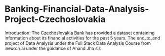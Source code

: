 # Banking-Financial-Data-Analysis-Project-Czechoslovakia
Introduction: 
The Czechoslovakia Bank has provided a dataset containing information about its financial activities for the past 5 years. 
The end_to_end project of Data Analysis under the Full Stack Data Analysis Course from ineuron.ai under the guidance of Anand Jha sir.
